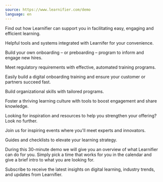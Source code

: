 ```yaml
---
source: https://www.learnifier.com/demo
language: en
---
```


Find out how Learnifier can support you in facilitating easy, engaging and efficient learning.

Helpful tools and systems integrated with Learnifer for your convenience.

Build your own onboarding – or preboarding – program to inform and engage new hires.

Meet regulatory requirements with effective, automated training programs.

Easily build a digital onboarding training and ensure your customer or partners succeed fast.

Build organizational skills with tailored programs.

Foster a thriving learning culture with tools to boost engagement and share knowledge.

Looking for inspiration and resources to help you strengthen your offering? Look no further.

Join us for inspiring events where you'll meet experts and innovators.

Guides and checklists to elevate your learning strategy.

During this 30-minute demo we will give you an overview of what Learnifier can do for you. Simply pick a time that works for you in the calendar and give a brief intro to what you are looking for.

Subscribe to receive the latest insights on digital learning, industry trends, and updates from Learnifier.